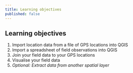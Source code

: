 ```yaml
---
title: Learning objectives
published: false
---
```


## Learning objectives
1. Import location data from a file of GPS locations into QGIS
2. Import a spreadsheet of field observations into QGIS
3. Join your field data to your GPS locations
4. Visualise your field data
5. *Optional: Extract data from another spatial layer*